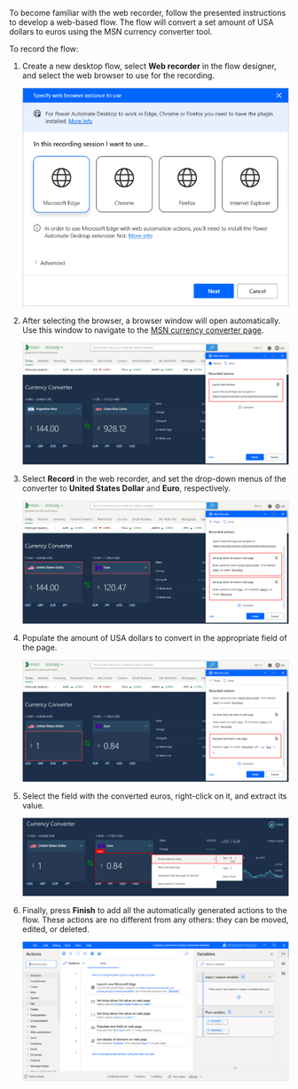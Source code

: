 To become familiar with the web recorder, follow the presented instructions to develop a web-based flow. The flow will convert a set amount of USA dollars to euros using the MSN currency converter tool.

To record the flow:

1. Create a new desktop flow, select **Web recorder** in the flow designer, and select the web browser to use for the recording.

    ![The Specify web browser instance to use dialog.](..\media\web-recorder-instance-selection-dialog.png)

1. After selecting the browser, a browser window will open automatically. Use this window to navigate to the [MSN currency converter page](https://www.msn.com/en-us/money/tools/currencyconverter).

    ![The MSN currency converter page.](..\media\msn-currency-converter-page.png)

1. Select **Record** in the web recorder, and set the drop-down menus of the converter to **United States Dollar** and **Euro**, respectively.

    ![The currency drop-down menus in the MSN currency converter page.](..\media\msn-currency-converter-page-drop-down-menus.png)

1. Populate the amount of USA dollars to convert in the appropriate field of the page.

    ![The populated USA dollar field in the MSN currency converter page.](..\media\msn-currency-converter-page-populate-dollars.png)

1. Select the field with the converted euros, right-click on it, and extract its value.

    ![The option to extract the converted euros from the MSN currency converter page.](..\media\msn-currency-converter-page-extract-euros.png)

1. Finally, press **Finish** to add all the automatically generated actions to the flow. These actions are no different from any others: they can be moved, edited, or deleted.

    ![The generated action in the workspace.](..\media\web-recorder-generated-actions-workspace.png)
